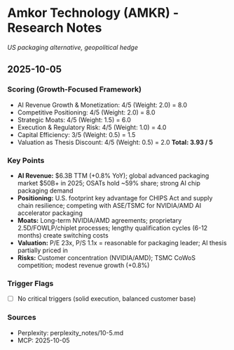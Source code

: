 # Amkor Technology (AMKR) - Research Notes

*US packaging alternative, geopolitical hedge*

## 2025-10-05

### Scoring (Growth-Focused Framework)
- AI Revenue Growth & Monetization: 4/5 (Weight: 2.0) = 8.0
- Competitive Positioning: 4/5 (Weight: 2.0) = 8.0
- Strategic Moats: 4/5 (Weight: 1.5) = 6.0
- Execution & Regulatory Risk: 4/5 (Weight: 1.0) = 4.0
- Capital Efficiency: 3/5 (Weight: 0.5) = 1.5
- Valuation as Thesis Discount: 4/5 (Weight: 0.5) = 2.0
**Total: 3.93 / 5**

### Key Points
- **AI Revenue:** $6.3B TTM (+0.8% YoY); global advanced packaging market $50B+ in 2025; OSATs hold ~59% share; strong AI chip packaging demand
- **Positioning:** U.S. footprint key advantage for CHIPS Act and supply chain resilience; competing with ASE/TSMC for NVIDIA/AMD AI accelerator packaging
- **Moats:** Long-term NVIDIA/AMD agreements; proprietary 2.5D/FOWLP/chiplet processes; lengthy qualification cycles (6-12 months) create switching costs
- **Valuation:** P/E 23x, P/S 1.1x = reasonable for packaging leader; AI thesis partially priced in
- **Risks:** Customer concentration (NVIDIA/AMD); TSMC CoWoS competition; modest revenue growth (+0.8%)

### Trigger Flags
- [ ] No critical triggers (solid execution, balanced customer base)

### Sources
- Perplexity: perplexity_notes/10-5.md
- MCP: 2025-10-05
